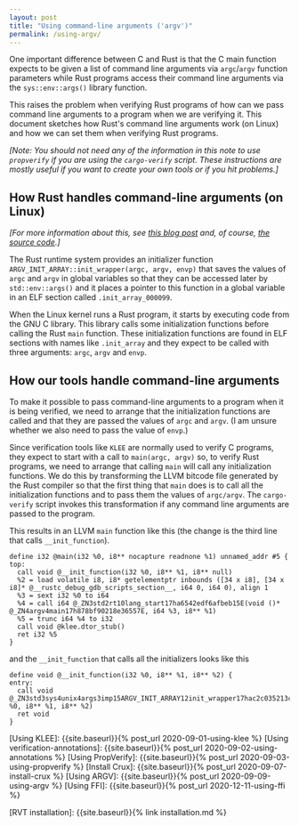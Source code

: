 ```yaml
---
layout: post
title: "Using command-line arguments ('argv')"
permalink: /using-argv/
---
```


One important difference between C and Rust is that the C main function expects
to be given a list of command line arguments via `argc`/`argv` function
parameters while Rust programs access their command line arguments via the
`sys::env::args()` library function.

This raises the problem when verifying Rust programs of how can we pass
command line arguments to a program when we are verifying it.
This document sketches how Rust's command line arguments work (on Linux)
and how we can set them when verifying Rust programs.

_[Note:
You should not need any of the information in this note to
use `propverify` if you are using the `cargo-verify` script.
These instructions are mostly useful if you want to create your own
tools or if you hit problems.]_


## How Rust handles command-line arguments (on Linux)

_[For more information about this, see [this blog post][Rust's runtime]
and, of course, [the source code][std-env-args source code].]_

The Rust runtime system provides an initializer function
`ARGV_INIT_ARRAY::init_wrapper(argc, argv, envp)` that saves the values of
`argc` and `argv` in global variables so that they can be accessed later by
`std::env::args()` and it places a pointer to this function in a global variable
in an ELF section called `.init_array_000099`.

When the Linux kernel runs a Rust program, it starts by executing code from the GNU C
library.  This library calls some initialization functions before calling the
Rust `main` function.  These initialization functions are found in ELF
sections with names like `.init_array` and they expect to be called with three
arguments: `argc`, `argv` and `envp`.


## How our tools handle command-line arguments

To make it possible to pass command-line arguments to a program when it is being
verified, we need to arrange that the initialization functions are called and that
they are passed the values of `argc` and `argv`.
(I am unsure whether we also need to pass the value of `envp`.)

Since verification tools like `KLEE` are normally used to verify C programs,
they expect to start with a call to `main(argc, argv)` so, to verify Rust programs,
we need to arrange that calling `main` will call any initialization functions.
We do this by transforming the LLVM bitcode file generated by the Rust compiler
so that the first thing that `main` does is to call all the initialization functions
and to pass them the values of `argc/argv`.
The `cargo-verify` script invokes this transformation if any command line arguments
are passed to the program.

This results in an LLVM `main` function like this (the change is the third line that calls `__init_function`).

```
define i32 @main(i32 %0, i8** nocapture readnone %1) unnamed_addr #5 {
top:
  call void @__init_function(i32 %0, i8** %1, i8** null)
  %2 = load volatile i8, i8* getelementptr inbounds ([34 x i8], [34 x i8]* @__rustc_debug_gdb_scripts_section__, i64 0, i64 0), align 1
  %3 = sext i32 %0 to i64
  %4 = call i64 @_ZN3std2rt10lang_start17ha6542edf6afbeb15E(void ()* @_ZN4argv4main17h878bf90218e36557E, i64 %3, i8** %1)
  %5 = trunc i64 %4 to i32
  call void @klee.dtor_stub()
  ret i32 %5
}
```

and the `__init_function` that calls all the initializers looks like this

```
define void @__init_function(i32 %0, i8** %1, i8** %2) {
entry:
  call void @_ZN3std3sys4unix4args3imp15ARGV_INIT_ARRAY12init_wrapper17hac2c035213cf4e54E(i32 %0, i8** %1, i8** %2)
  ret void
}
```

[CC-rs crate]:                    https://github.com/alexcrichton/cc-rs/
[Cargo build scripts]:            https://doc.rust-lang.org/cargo/reference/build-scripts.html
[Clang]:                          https://clang.llvm.org/
[Crux-MIR]:                       https://github.com/GaloisInc/mir-verifier/
[Docker]:                         https://www.docker.com/
[GraalVM and Rust]:               https://michaelbh.com/blog/graalvm-and-rust-1/
[Hypothesis]:                     https://hypothesis.works/
[KLEE]:                           https://klee.github.io/
[Linux driver verification]:      http://linuxtesting.org/ldv/
[LLVM]:                           https://llvm.org/
[MIR blog post]:                  https://blog.rust-lang.org/2016/04/19/MIR.html
[PropTest book]:                  https://altsysrq.github.io/proptest-book/intro.html
[PropTest]:                       https://github.com/AltSysrq/proptest/
[Rust benchmarks]:                https://github.com/soarlab/rust-benchmarks/
[Rust port of QuickCheck]:        https://github.com/burntsushi/quickcheck/
[Rust's runtime]:                 https://blog.mgattozzi.dev/rusts-runtime/
[SMACK]:                          https://smackers.github.io/
[SV-COMP]:                        https://sv-comp.sosy-lab.org/2020/rules.php
[std-env-args source code]:       https://github.com/rust-lang/rust/blob/master/library/std/src/sys/unix/args.rs

[RVT git repo]:                   {{site.gitrepo}}/
[cargo-verify source]:            {{site.gitrepo}}blob/main/cargo-verify/
[compatibility-test]:             {{site.gitrepo}}blob/main/compatibility-test/src
[demos/simple/ffi directory]:     {{site.gitrepo}}blob/main/demos/simple/ffi/
[CONTRIBUTING]:                   {{site.gitrepo}}blob/main/CONTRIBUTING.md
[LICENSE-APACHE]:                 {{site.gitrepo}}blob/main/LICENSE-APACHE
[LICENSE-MIT]:                    {{site.gitrepo}}blob/main/LICENSE-MIT

[Using KLEE]:                     {{site.baseurl}}{% post_url 2020-09-01-using-klee %}
[Using verification-annotations]: {{site.baseurl}}{% post_url 2020-09-02-using-annotations %}
[Using PropVerify]:               {{site.baseurl}}{% post_url 2020-09-03-using-propverify %}
[Install Crux]:                   {{site.baseurl}}{% post_url 2020-09-07-install-crux %}
[Using ARGV]:                     {{site.baseurl}}{% post_url 2020-09-09-using-argv %}
[Using FFI]:                      {{site.baseurl}}{% post_url 2020-12-11-using-ffi %}

[RVT installation]:               {{site.baseurl}}{% link installation.md %}

